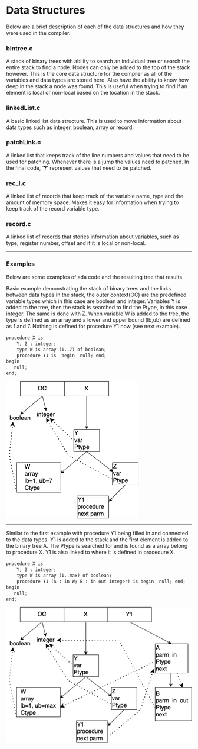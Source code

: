 # Data Structures
Below are a brief description of each of the data structures and how they were used in the compiler. 

### bintree.c
A stack of binary trees with ability to search an individual tree or search the entire stack to find a node. Nodes can only be added to the top of the stack however. This is the core data structure for the compiler as all of the variables and data types are stored here. Also have the ability to know how deep in the stack a node was found. This is useful when trying to find if an element is local or non-local based on the location in the stack. 

### linkedList.c
A basic linked list data structure. This is used to move information about data types such as integer, boolean, array or record.

### patchLink.c
A linked list that keeps track of the line numbers and values that need to be used for patching. Whenever there is a jump the values need to patched. In the final code, '**?**' represent values that need to be patched. 

### rec_l.c
A linked list of records that keep track of the variable name, type and the amount of memory space. Makes it easy for information when trying to keep track of the record variable type.  

### record.c
A linked list of records that stories information about variables, such as type, register number, offset and if it is local or non-local.   
***
### Examples
Below are some examples of ada code and the resulting tree that results


Basic example demonstrating the stack of binary trees and the links between data types
In the stack, the outer context(OC) are the predefined variable types which in this case are boolean and integer.
Variables Y is added to the tree, then the stack is searched to find the Ptype, in this case integer. The same is done with Z. 
When variable W is added to the tree, the type is defined as an array and a lower and upper bound (lb,ub) are defined as 1 and 7.
Nothing is defined for procedure Y1 now (see next example).
```
procedure X is
	Y, Z : integer;
	type W is array (1..7) of boolean;
	procedure Y1 is  begin  null; end;
begin
   null;
end;
```
![](Tree1.png)


***
Similar to the first example with procedure Y1 being filled in and connected to the data types.
Y1 is added to the stack and the first element is added to the binary tree A. The Ptype is searched for and is found as a array belong to procedure X.
Y1 is also linked to where it is defined in procedure X. 
```
procedure X is
	Y, Z : integer;
	type W is array (1..max) of boolean;
	procedure Y1 (A : in W; B : in out integer) is begin  null; end;
begin
   null;
end;
```
![](Tree2.png)